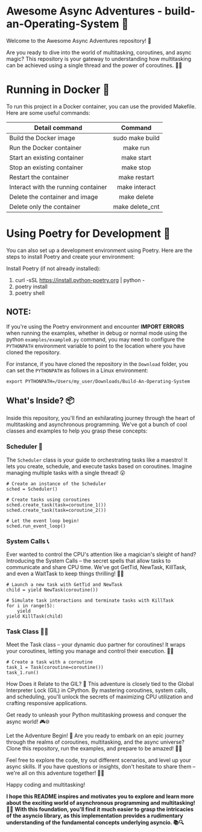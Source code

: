 # Awesome Async Adventures - build-an-Operating-System 🚀

Welcome to the Awesome Async Adventures repository! 🎉 

Are you ready to dive into the world of multitasking, coroutines, and async magic? This repository is your gateway to understanding how multitasking can be achieved using a single thread and the power of coroutines. 🧙‍♂️

# Running in Docker 🐳
To run this project in a Docker container, you can use the provided Makefile. Here are some useful commands:

| Detail command                       |      Command      |
|------------------------------------- |:-----------------:|
| Build the Docker image               |  sudo make build  |
| Run the Docker container             |    make run       |
| Start an existing container          | make start        |
| Stop an existing container           | make stop         |
| Restart the container                | make restart      |
| Interact with the running container  | make interact     |
| Delete the container and image       | make delete       |
| Delete only the container            | make delete_cnt   |


# Using Poetry for Development 📝
You can also set up a development environment using Poetry. Here are the steps to install Poetry and create your environment:

Install Poetry (if not already installed):

1. curl -sSL https://install.python-poetry.org | python -
2. poetry install
3. poetry shell

## NOTE:
If you're using the Poetry environment and encounter **IMPORT ERRORS** when running the examples, whether in debug or normal mode using the python ```examples/example0.py``` command, you may need to configure the ```PYTHONPATH``` environment variable to point to the location where you have cloned the repository.

For instance, if you have cloned the repository in the ```Download``` folder, you can set the ```PYTHONPATH``` as follows in a Linux environment:

```export PYTHONPATH=/Users/my_user/Downloads/Build-An-Operating-System```


## What's Inside? 📦

Inside this repository, you'll find an exhilarating journey through the heart of multitasking and asynchronous programming. We've got a bunch of cool classes and examples to help you grasp these concepts:

### Scheduler 🔄

The `Scheduler` class is your guide to orchestrating tasks like a maestro! It lets you create, schedule, and execute tasks based on coroutines. Imagine managing multiple tasks with a single thread! 😮

```
# Create an instance of the Scheduler
sched = Scheduler()

# Create tasks using coroutines
sched.create_task(task=coroutine_1())
sched.create_task(task=coroutine_2())

# Let the event loop begin!
sched.run_event_loop()
```

### System Calls 📞
Ever wanted to control the CPU's attention like a magician's sleight of hand? Introducing the System Calls – the secret spells that allow tasks to communicate and share CPU time. We've got GetTid, NewTask, KillTask, and even a WaitTask to keep things thrilling! 🎩✨

```
# Launch a new task with GetTid and NewTask
child = yield NewTask(coroutine())

# Simulate task interactions and terminate tasks with KillTask
for i in range(5):
    yield
yield KillTask(child)
```

### Task Class 🏃‍♂️
Meet the Task class – your dynamic duo partner for coroutines! It wraps your coroutines, letting you manage and control their execution. 🦸‍♀️

```
# Create a task with a coroutine
task_1 = Task(coroutine=coroutine())
task_1.run()
```

How Does it Relate to the GIL? 🐍
This adventure is closely tied to the Global Interpreter Lock (GIL) in CPython. By mastering coroutines, system calls, and scheduling, you'll unlock the secrets of maximizing CPU utilization and crafting responsive applications.

Get ready to unleash your Python multitasking prowess and conquer the async world! 🎮🌐

Let the Adventure Begin! 🌟
Are you ready to embark on an epic journey through the realms of coroutines, multitasking, and the async universe? Clone this repository, run the examples, and prepare to be amazed! 🚀🔥

Feel free to explore the code, try out different scenarios, and level up your async skills. If you have questions or insights, don't hesitate to share them – we're all on this adventure together! 💬🤝

Happy coding and multitasking!


**I hope this README inspires and motivates you to explore and learn more about the exciting world of asynchronous programming and multitasking! 🚀🌟**
**With this foundation, you'll find it much easier to grasp the intricacies of the asyncio library, as this implementation provides a rudimentary understanding of the fundamental concepts underlying asyncio. 📚🔍**

